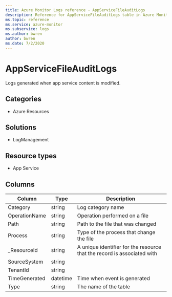 ```yaml
---
title: Azure Monitor Logs reference - AppServiceFileAuditLogs
description: Reference for AppServiceFileAuditLogs table in Azure Monitor Logs.
ms.topic: reference
ms.service: azure-monitor
ms.subservice: logs
ms.author: bwren
author: bwren
ms.date: 7/2/2020
---
```


# AppServiceFileAuditLogs

 Logs generated when app service content is modified.

## Categories

- Azure Resources
## Solutions

- LogManagement
## Resource types

- App Service




## Columns

|Column|Type|Description|
|---|---|---|
|Category|string|Log category name|
|OperationName|string|Operation performed on a file|
|Path|string|Path to the file that was changed|
|Process|string|Type of the process that change the file|
|_ResourceId|string|A unique identifier for the resource that the record is associated with|
|SourceSystem|string||
|TenantId|string||
|TimeGenerated|datetime|Time when event is generated|
|Type|string|The name of the table|

